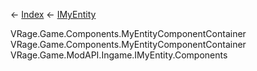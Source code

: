 ← [Index](Api-Index) ← [IMyEntity](VRage.Game.ModAPI.Ingame.IMyEntity)

VRage.Game.Components.MyEntityComponentContainer VRage.Game.Components.MyEntityComponentContainer VRage.Game.ModAPI.Ingame.IMyEntity.Components